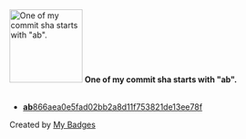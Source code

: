 <img src="https://github.com/my-badges/my-badges/blob/master/src/all-badges/abc-commit/ab-commit.png?raw=true" alt="One of my commit sha starts with &quot;ab&quot;." title="One of my commit sha starts with &quot;ab&quot;." width="128">
<strong>One of my commit sha starts with &quot;ab&quot;.</strong>
<br><br>

- <a href="https://github.com/semrel-extra/demo-msr-cicd/commit/ab866aea0e5fad02bb2a8d11f753821de13ee78f"><strong>ab</strong>866aea0e5fad02bb2a8d11f753821de13ee78f</a>


Created by <a href="https://github.com/my-badges/my-badges">My Badges</a>